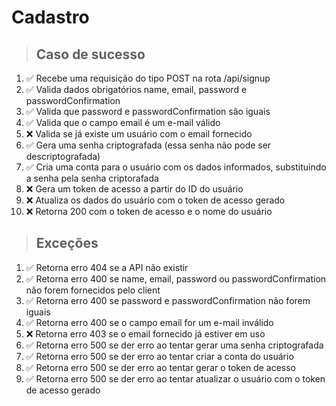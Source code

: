 # Cadastro

> ## Caso de sucesso

1. ✅ Recebe uma requisição do tipo POST na rota /api/signup
2. ✅ Valida dados obrigatórios name, email, password e passwordConfirmation
3. ✅ Valida que password e passwordConfirmation são iguais
4. ✅ Valida que o campo email é um e-mail válido
5. :x: Valida se já existe um usuário com o email fornecido
6. ✅ Gera uma senha criptografada (essa senha não pode ser descriptografada)
7. ✅ Cria uma conta para o usuário com os dados informados, substituindo a senha pela senha criptorafada
8. :x: Gera um token de acesso a partir do ID do usuário
9. :x: Atualiza os dados do usuário com o token de acesso gerado
10. :x: Retorna 200 com o token de acesso e o nome do usuário

> ## Exceções

1. ✅ Retorna erro 404 se a API não existir
2. ✅ Retorna erro 400 se name, email, password ou passwordConfirmation não forem fornecidos pelo client
3. ✅ Retorna erro 400 se password e passwordConfirmation não forem iguais
4. ✅ Retorna erro 400 se o campo email for um e-mail inválido
5. :x: Retorna erro 403 se o email fornecido já estiver em uso
6. ✅ Retorna erro 500 se der erro ao tentar gerar uma senha criptografada
7. ✅ Retorna erro 500 se der erro ao tentar criar a conta do usuário
8. ✅ Retorna erro 500 se der erro ao tentar gerar o token de acesso
9. ✅ Retorna erro 500 se der erro ao tentar atualizar o usuário com o token de acesso gerado